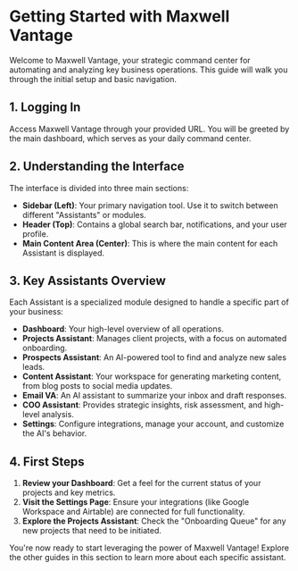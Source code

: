 # Getting Started with Maxwell Vantage

Welcome to Maxwell Vantage, your strategic command center for automating and analyzing key business operations. This guide will walk you through the initial setup and basic navigation.

## 1. Logging In

Access Maxwell Vantage through your provided URL. You will be greeted by the main dashboard, which serves as your daily command center.

## 2. Understanding the Interface

The interface is divided into three main sections:

-   **Sidebar (Left)**: Your primary navigation tool. Use it to switch between different "Assistants" or modules.
-   **Header (Top)**: Contains a global search bar, notifications, and your user profile.
-   **Main Content Area (Center)**: This is where the main content for each Assistant is displayed.

## 3. Key Assistants Overview

Each Assistant is a specialized module designed to handle a specific part of your business:

-   **Dashboard**: Your high-level overview of all operations.
-   **Projects Assistant**: Manages client projects, with a focus on automated onboarding.
-   **Prospects Assistant**: An AI-powered tool to find and analyze new sales leads.
-   **Content Assistant**: Your workspace for generating marketing content, from blog posts to social media updates.
-   **Email VA**: An AI assistant to summarize your inbox and draft responses.
-   **COO Assistant**: Provides strategic insights, risk assessment, and high-level analysis.
-   **Settings**: Configure integrations, manage your account, and customize the AI's behavior.

## 4. First Steps

1.  **Review your Dashboard**: Get a feel for the current status of your projects and key metrics.
2.  **Visit the Settings Page**: Ensure your integrations (like Google Workspace and Airtable) are connected for full functionality.
3.  **Explore the Projects Assistant**: Check the "Onboarding Queue" for any new projects that need to be initiated.

You're now ready to start leveraging the power of Maxwell Vantage! Explore the other guides in this section to learn more about each specific assistant.
